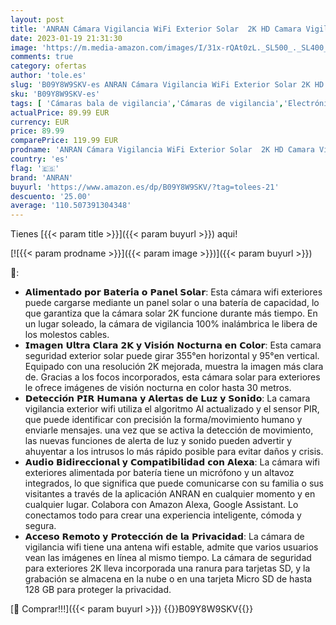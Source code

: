 ```yaml
---
layout: post
title: 'ANRAN Cámara Vigilancia WiFi Exterior Solar  2K HD Camara Vigilancia Exterior 360°  Detección de Movimiento AI  Visión Nocturna en Color  Alarma de Luz y Sonido  Compatible con Alexa  Q03 Pro Blanco'
date: 2023-01-19 21:31:30
image: 'https://m.media-amazon.com/images/I/31x-rQAt0zL._SL500_._SL400_.jpg'
comments: true
category: ofertas
author: 'tole.es'
slug: 'B09Y8W9SKV-es ANRAN Cámara Vigilancia WiFi Exterior Solar 2K HD Camara...'
sku: 'B09Y8W9SKV-es'
tags: [ 'Cámaras bala de vigilancia','Cámaras de vigilancia','Electrónica','Fotografía y videocámaras','alexa','anran','🇪🇸', ]
actualPrice: 89.99 EUR
currency: EUR
price: 89.99
comparePrice: 119.99 EUR
prodname: 'ANRAN Cámara Vigilancia WiFi Exterior Solar  2K HD Camara Vigilancia Exterior 360°  Detección de Movimiento AI  Visión Nocturna en Color  Alarma de Luz y Sonido  Compatible con Alexa  Q03 Pro Blanco'
country: 'es'
flag: '🇪🇸'
brand: 'ANRAN'
buyurl: 'https://www.amazon.es/dp/B09Y8W9SKV/?tag=tolees-21'
descuento: '25.00'
average: '110.507391304348'
---
```


Tienes [{{< param title >}}]({{< param buyurl >}}) aqui!

[![{{< param prodname >}}]({{< param image >}})]({{< param buyurl >}})

🔎:

- 𝗔𝗹𝗶𝗺𝗲𝗻𝘁𝗮𝗱𝗼 𝗽𝗼𝗿 𝗕𝗮𝘁𝗲𝗿𝗶́𝗮 𝗼 𝗣𝗮𝗻𝗲𝗹 𝗦𝗼𝗹𝗮𝗿: Esta cámara wifi exteriores puede cargarse mediante un panel solar o una batería de capacidad, lo que garantiza que la cámara solar 2K funcione durante más tiempo. En un lugar soleado, la cámara de vigilancia 100% inalámbrica le libera de los molestos cables.
- 𝗜𝗺𝗮𝗴𝗲𝗻 𝗨𝗹𝘁𝗿𝗮 𝗖𝗹𝗮𝗿𝗮 𝟮𝗞 𝘆 𝗩𝗶𝘀𝗶𝗼́𝗻 𝗡𝗼𝗰𝘁𝘂𝗿𝗻𝗮 𝗲𝗻 𝗖𝗼𝗹𝗼𝗿: Esta camara seguridad exterior solar puede girar 355°en horizontal y 95°en vertical. Equipado con una resolución 2K mejorada, muestra la imagen más clara de. Gracias a los focos incorporados, esta cámara solar para exteriores le ofrece imágenes de visión nocturna en color hasta 30 metros.
- 𝗗𝗲𝘁𝗲𝗰𝗰𝗶𝗼́𝗻 𝗣𝗜𝗥 𝗛𝘂𝗺𝗮𝗻𝗮 𝘆 𝗔𝗹𝗲𝗿𝘁𝗮𝘀 𝗱𝗲 𝗟𝘂𝘇 𝘆 𝗦𝗼𝗻𝗶𝗱𝗼: La camara vigilancia exterior wifi utiliza el algoritmo Al actualizado y el sensor PIR, que puede identificar con precisión la forma/movimiento humano y enviarle mensajes. una vez que se activa la detección de movimiento, las nuevas funciones de alerta de luz y sonido pueden advertir y ahuyentar a los intrusos lo más rápido posible para evitar daños y crisis.
- 𝗔𝘂𝗱𝗶𝗼 𝗕𝗶𝗱𝗶𝗿𝗲𝗰𝗰𝗶𝗼𝗻𝗮𝗹 𝘆 𝗖𝗼𝗺𝗽𝗮𝘁𝗶𝗯𝗶𝗹𝗶𝗱𝗮𝗱 𝗰𝗼𝗻 𝗔𝗹𝗲𝘅𝗮: La cámara wifi exteriores alimentada por batería tiene un micrófono y un altavoz integrados, lo que significa que puede comunicarse con su familia o sus visitantes a través de la aplicación ANRAN en cualquier momento y en cualquier lugar. Colabora con Amazon Alexa, Google Assistant. Lo conectamos todo para crear una experiencia inteligente, cómoda y segura.
- 𝗔𝗰𝗰𝗲𝘀𝗼 𝗥𝗲𝗺𝗼𝘁𝗼 𝘆 𝗣𝗿𝗼𝘁𝗲𝗰𝗰𝗶𝗼́𝗻 𝗱𝗲 𝗹𝗮 𝗣𝗿𝗶𝘃𝗮𝗰𝗶𝗱𝗮𝗱: La cámara de vigilancia wifi tiene una antena wifi estable, admite que varios usuarios vean las imágenes en línea al mismo tiempo. La cámara de seguridad para exteriores 2K lleva incorporada una ranura para tarjetas SD, y la grabación se almacena en la nube o en una tarjeta Micro SD de hasta 128 GB para proteger la privacidad.

[🛒 Comprar!!!]({{< param buyurl >}})
{{<world>}}B09Y8W9SKV{{</world>}}
